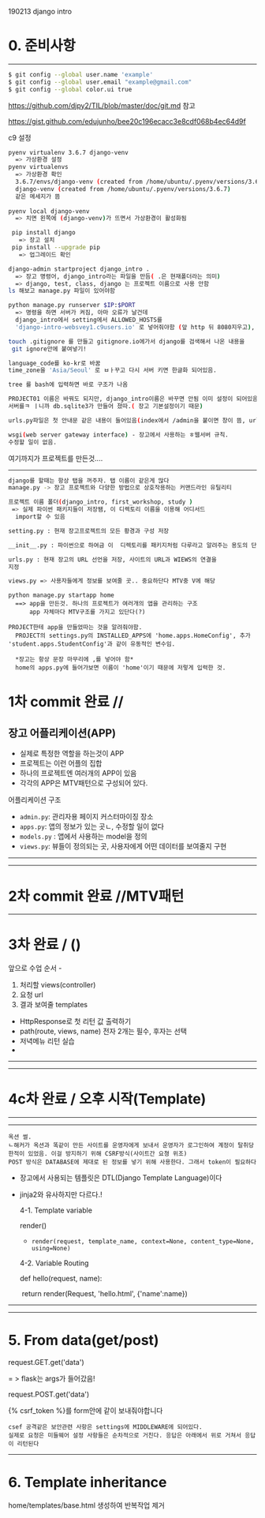 190213 django intro

# 0. 준비사항

---

```bash
$ git config --global user.name 'example'
$ git config --global user.email "example@gmail.com"
$ git config --global color.ui true

```

https://github.com/djpy2/TIL/blob/master/doc/git.md 참고

https://gist.github.com/edujunho/bee20c196ecacc3e8cdf068b4ec64d9f

c9 설정

```bash
pyenv virtualenv 3.6.7 django-venv
  => 가상환경 설정
pyenv virtualenvs
  => 가상환경 확인
  3.6.7/envs/django-venv (created from /home/ubuntu/.pyenv/versions/3.6.7)
  django-venv (created from /home/ubuntu/.pyenv/versions/3.6.7)
  같은 메세지가 뜸
 
pyenv local django-venv 
  => 치면 왼쪽에 (django-venv)가 뜨면서 가상환경이 활성화됨

 pip install django
   => 장고 설치
 pip install --upgrade pip
   => 업그레이드 확인
```



```bash
django-admin startproject django_intro .
  => 장고 명령어, django_intro라는 파일을 만듬( .은 현재폴더라는 의미)
  => django, test, class, django 는 프로젝트 이름으로 사용 안함
ls 해보고 manage.py 파일이 있어야함

python manage.py runserver $IP:$PORT
  => 명령을 하면 서버가 켜짐, 아마 오류가 날건데
  django_intro에서 setting에서 ALLOWED_HOSTS를
  'django-intro-websvey1.c9users.io' 로 넣어줘야함 (앞 http 뒤 8080지우고), c9에서만 해야하는 설정 !
```



```bash
touch .gitignore 를 만들고 gitignore.io에가서 django를 검색해서 나온 내용을 
 git ignore안에 붙여넣기!

language_code를 ko-kr로 바꿈
time_zone을 'Asia/Seoul' 로 ㅂㅏ꾸고 다시 서버 키면 한글화 되어있음.

tree 를 bash에 입력하면 바로 구조가 나옴

PROJECT01 이름은 바꿔도 되지만, django_intro이름은 바꾸면 안됨 이미 설정이 되어있음
서버를ㅋ ㅣ니까 db.sqlite3가 만들어 졌따.( 장고 기본설정이기 때문)

urls.py파일은 첫 안내문 같은 내용이 들어있음(index에서 /admin을 붙이면 창이 뜸, url에 설정 되어있다.)

wsgi(web server gateway interface) - 장고에서 사용하는 ㅎ웹서버 규칙.
수정할 일이 없음.
```

여기까지가 프로젝트를 만든것....

---

```bash
django를 할때는 항상 탭을 꺼주자. 탭 이름이 같은게 많다
manage.py -> 장고 프로젝트와 다양한 방법으로 상호작용하는 커맨드라인 유틸리티

프로젝트 이름 폴더(django_intro, first_workshop, study )
 => 실제 파이썬 패키지들이 저장됌, 이 디렉토리 이름을 이용해 어디서드
  import할 수 있음

setting.py : 현재 장고프로젝트의 모든 황경과 구성 저장

__init__.py : 파이썬으로 하여금 이  디렉토리를 패키지처럼 다루라고 알려주는 용도의 단순한 빈 파일

urls.py : 현재 장고의 URL 선언을 저장, 사이트의 URL과 WIEWS의 연결을
지정

views.py => 사용자들에게 정보를 보여줄 곳.. 중요하단다 MTV중 V에 해당
```



```django
python manage.py startapp home
  ==> app을 만든것. 하나의 프로젝트가 여러개의 앱을 관리하는 구조
	  app 자체마다 MTV구조를 가지고 있단다(?)

PROJECT한테 app을 만들었따는 것을 알려줘야함. 
  PROJECT의 settings.py의 INSTALLED_APPS에 'home.apps.HomeConfig', 추가
'student.apps.StudentConfig'과 같이 유동적인 변수임.

  *장고는 항상 문장 마무리에 ,를 넣어야 함*
  home의 apps.py에 들어가보면 이름이 'home'이기 때문에 저렇게 입력한 것.
```

# 1차 commit 완료 // 



## 장고 어플리케이션(APP)

- 실제로 특정한 역할을 하는것이 APP
- 프로젝트는 이런 어플의 집합
- 하나의 프로젝트엔 여러개의 APP이 있음
- 각각의 APP은 MTV패턴으로 구성되어 있다.



어플리케이션 구조

- `admin.py`: 관리자용 페이지 커스터마이징 장소
- `apps.py`: 앱의 정보가 있는 곳ㄴ, 수정할 일이 없다
- `models.py` : 앱에서 사용하는 model을 정의
- `views.py`: 뷰들이 정의되는 곳, 사용자에게 어떤 데이터를 보여줄지 구현

---

---

# 2차 commit 완료 //MTV패턴

---

# 3차 완료 / ()

앞으로 수업 순서 - 

1. 처리할 views(controller)
2. 요청 url
3. 결과 보여줄 templates



-  HttpResponse로 첫 리턴 값 출력하기
- path(route, views, name) 전자 2개는 필수, 후자는 선택
- 저녁메뉴 리턴 실습
- 

---

---

# 4c차 완료 / 오후 시작(Template)

---

---

```
옥션 썰.
ㄴ해커가 옥션과 똑같이 만든 사이트를 운영자에게 보내서 운영자가 로그인하여 계정이 탈취당한적이 있었음. 이걸 방지하기 위해 CSRF방식(사이트간 요쳥 위조)
POST 방식은 DATABASE에 제대로 된 정보를 넣기 위해 사용한다. 그래서 token이 필요하다

```

- 장고에서 사용되는 템플릿은 DTL(Django Template Language)이다

- jinja2와 유사하지만 다르다.!

  4-1.  Template variable

  render()

  - `render(request, template_name, context=None, content_type=None, using=None)`

  4-2. Variable Routing

  def hello(request, name):

  ​	return render(Request, 'hello.html', {'name':name})

----

-----

# 5. From data(get/post)

request.GET.get('data') 

  = > flask는 args가 들어갔음!

request.POST.get('data')

{% csrf_token %}를 form안에 같이 보내줘야합니다

  ```
csef 공격같은 보안관련 사항은 settings에 MIDDLEWARE에 되어있다.
실제로 요청은 미들웨어 설정 사항들은 순차적으로 거친다. 응답은 아래에서 위로 거쳐서 응답이 리턴된다
  ```

---

# 6. Template inheritance

home/templates/base.html 생성하여 반복작업 제거

